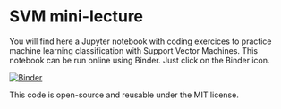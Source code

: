 # SVM mini-lecture

You will find here a Jupyter notebook with coding exercices to practice machine learning classification with Support Vector Machines.
This notebook can be run online using Binder. Just click on the Binder icon.

[![Binder](https://mybinder.org/badge_logo.svg)](https://mybinder.org/v2/gh/bricaud/SVMminilecture/HEAD)

This code is open-source and reusable under the MIT license.
